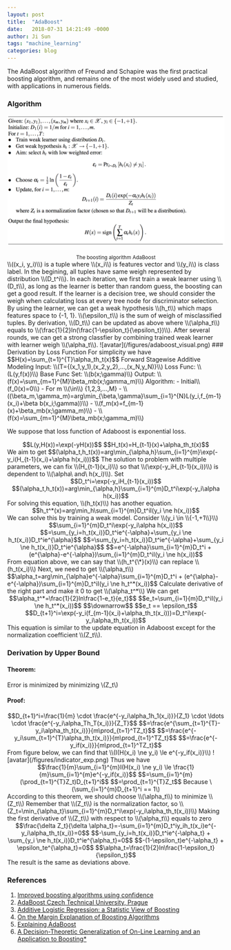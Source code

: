 ```yaml
---
layout: post
title:  "AdaBoost"
date:   2018-07-31 14:21:49 -0000
author: Ji Sun
tags: "machine_learning"
categories: blog
---
```

<script type="text/javascript" src="https://cdn.mathjax.org/mathjax/latest/MathJax.js?config=default"></script>
The AdaBoost algorithm of Freund and Schapire was the first practical boosting algorithm, and remains one of the most widely used and studied, with applications in numerous fields.
### Algorithm
![avatar](/figures/adaboost_program.png)
<center><small>The boosting algorithm AdaBoost</small></center>
\\((x_i, y_i)\\) is a tuple where \\(x_i\\) is features vector and \\(y_i\\) is class label.
In the begining, all tuples have same weigh represented by distribution \\(D_t^i\\).
In each iteration, we first train a weak learner using \\(D_t\\), as long as the learner is better than random guess,
the boosting can get a good result. If the learner is a decision tree, we should consider the weigh when calculating
loss at every tree node for discriminator selection. By using the learner, we can get a weak hypothesis \\(h_t\\) which maps
features space to {-1, 1}.
\\(\epsilon_t\\) is the sum of weigh of misclassified tuples. By derivation, \\(D_t\\) can be updated as above where \\(\alpha_t\\) equals to
\\(\frac{1}{2}ln(\frac{1-\epsilon_t}{\epsilon_t})\\).
After several rounds, we can get a strong classfier by combining trained weak learner with learner weigh \\(\alpha_t\\).
![avatar](/figures/adaboost_visual.png)
### Derivation by Loss Function
For simplicity we have $$H(x)=\sum_{t=1}^{T}\alpha_th_t(x)$$
Forward Stagewise Additive Modeling  
Input: \\(T={(x_1,y_1),(x_2,y_2),...,(x_N,y_N)}\\)  
Loss Func: \\(L(y,f(x))\\)  
Base Func Set: \\(b(x;\gamma)\\)  
Output: \\(f(x)=\sum_{m=1}^{M}\beta_mb(x;\gamma_m)\\)  
Algorithm:  
- Initial\\(f_0(x)=0\\)
- For m \\(\in\\) {1,2,3,...,M}
    - \\((\beta_m,\gamma_m)=arg\min_{\beta,\gamma}\sum_{i=1}^{N}L(y_i,f_{m-1}(x_i)+\beta b(x_i;\gamma))\\)
    - \\(f_m(x)=f_{m-1}(x)+\beta_mb(x;\gamma_m)\\)
    - \\(f(x)=\sum_{m=1}^{M}\beta_mb(x;\gamma_m)\\)
    
We suppose that loss function of Adaboost is exponential loss.  
<center>
$$L(y,H(x))=\exp(-yH(x))$$  
$$H_t(x)=H_{t-1}(x)+\alpha_th_t(x)$$  
</center>
We aim to get  
$$(\alpha_t,h_t(x))=arg\min_{\alpha,h}\sum_{i=1}^{m}\exp(-y_i(H_{t-1}(x_i)+\alpha h(x_i)))$$  
The solution to problem with multiple parameters, we can fix \\(H_{t-1}(x_i)\\) so that \\(\exp(-y_iH_{t-1}(x_i))\\) is dependent to
\\(\alpha\ and\ h(x_i)\\). Set
<center>
$$D_t^i=\exp(-y_iH_{t-1}(x_i))$$  
$$(\alpha_t,h_t(x))=arg\min_{\alpha,h}\sum_{i=1}^{m}D_t^i\exp(-y_i\alpha h(x_i))$$  
</center>
For solving this equation, \\(h_t(x)\\) has another equation.  
<center>
$$h_t^*(x)=arg\min_h\sum_{i=1}^{m}D_t^iI(y_i \ne h(x_i))$$  
</center>
We can solve this by training a weak model.  
Consider \\(y_i \in \\{-1,+1\\}\\)  
<center>
$$\sum_{i=1}^{m}D_t^i\exp(-y_i\alpha h(x_i))$$  
$$=\sum_{y_i=h_t(x_i)}D_t^ie^{-\alpha}+\sum_{y_i \ne h_t(x_i)}D_t^ie^{\alpha}$$  
$$=\sum_{y_i=h_t(x_i)}D_t^ie^{-\alpha}+\sum_{y_i \ne h_t(x_i)}D_t^ie^{\alpha}$$  
$$=e^{-\alpha}\sum_{i=1}^{m}D_t^i + (e^{\alpha}-e^{-\alpha})\sum_{i=1}^{m}D_t^iI(y_i \ne h(x_i))$$  
</center>
From equation above, we can say that \\(h_t^{\*}(x)\\) can replace \\(h_t(x_i)\\)    
Next, we need to get \\(\alpha_t\\)  
$$\alpha_t=arg\min_{\alpha}e^{-\alpha}\sum_{i=1}^{m}D_t^i + (e^{\alpha}-e^{-\alpha})\sum_{i=1}^{m}D_t^iI(y_i \ne h_t^*(x_i))$$  
Calculate derivative of the right part and make it 0 to get \\(\alpha_t^*\\)  
We can get  
<center>
$$\alpha_t^*=\frac{1}{2}ln\frac{1-e_t}{e_t}$$  
$$e_t=\sum_{i=1}{m}D_t^iI(y_i \ne h_t^*(x_i))$$  
$$\downarrow$$  
$$e_t == \epsilon_t$$  
$$D_{t+1}^i=\exp(-y_i(f_{m-1}(x_i)+\alpha_th_t(x_i)))=D_t^i\exp(-y_i\alpha_th_t(x_i))$$  
</center>
This equation is similar to the update equation in Adaboost except for the normalization coefficient \\(Z_t\\).

### Derivation by Upper Bound
#### Theorem:
Error is minimized by minimizing \\(Z_t\\)  
#### Proof: 
<center>
$$D_{t+1}^i=\frac{1}{m} \cdot \frac{e^{-y_i\alpha_1h_1(x_i)}}{Z_1} \cdot \ldots \cdot \frac{e^{-y_i\alpha_Th_T(x_i)}}{Z_T}$$
$$=\frac{e^{\sum_{t=1}^{T}-y_i\alpha_th_t(x_i)}}{m\prod_{t=1}^TZ_t}$$
$$=\frac{e^{-y_i\sum_{t=1}^{T}\alpha_th_t(x_i)}}{m\prod_{t=1}^TZ_t}$$
$$=\frac{e^{-y_if(x_i)}}{m\prod_{t=1}^TZ_t}$$
</center>
From figure below, we can find that \\(I(H(x_i) \ne y_i) \le e^{-y_if(x_i)}\\)
![avatar](/figures/indicator_exp.png)
Thus we have  
<center>
$$\frac{1}{m}\sum_{i=1}^{m}I(H(x_i) \ne y_i) \le \frac{1}{m}\sum_{i=1}^{m}e^{-y_if(x_i)}$$
$$=\sum_{i=1}^{m}(\prod_{t=1}^{T}Z_t)D_{t+1}^i$$
$$=\prod_{t=1}^{T}Z_t$$ Because \(\sum_{i=1}^{m}D_{t+1}^i == 1\)
</center>
According to this theorem, we should choose \\(\alpha_t\\) to minimize \\(Z_t\\)  
Remember that \\(Z_t\\) is the normalization factor, so \\(Z_t=\min_{\alpha_t}\sum_{i=1}^{m}D_t^i\exp(-y_i\alpha_th_t(x_i))\\)  
Making the first derivative of \\(Z_t\\) with respect to \\(\alpha_t\\) equals to zero  
<center>
$$\frac{\delta Z_t}{\delta \alpha_t}=-\sum_{i=1}^{m}D_t^iy_ih_t(x_i)e^{-y_i\alpha_th_t(x_i)}=0$$
$$-\sum_{y_i=h_t(x_i)}D_t^ie^{-\alpha_t} + \sum_{y_i \ne h_t(x_i)}D_t^ie^{\alpha_t}=0$$
$$-(1-\epsilon_t)e^{-\alpha_t} + \epsilon_te^{\alpha_t}=0$$
$$\alpha_t=\frac{1}{2}ln\frac{1-\epsilon_t}{\epsilon_t}$$
</center>
The result is the same as deviations above.

### References
1. [Improved boosting algorithms using confidence](/resource/adaboost_1.pdf)
2. [AdaBoost Czech Technical University, Prague](/resource/adaboost_2.pdf)
3. [Additive Logistic Regression: a Statistic View of Boosting](/resource/adaboost_3.pdf)
4. [On the Margin Explanation of Boosting Algorithms](/resource/adaboost_4.pdf)
5. [Explaining AdaBoost](/resource/adaboost_5.pdf)
6. [A Decision-Theoretic Generalization of On-Line Learning and an Application to Boosting*](/resource/adaboost_6.pdf)
